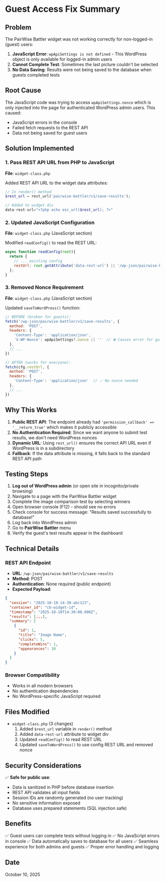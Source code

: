 # Guest Access Fix Summary

## Problem
The PairWise Battler widget was not working correctly for non-logged-in (guest) users:
1. **JavaScript Error**: `wpApiSettings is not defined` - This WordPress object is only available for logged-in admin users
2. **Cannot Complete Test**: Sometimes the last picture couldn't be selected
3. **No Data Saving**: Results were not being saved to the database when guests completed tests

## Root Cause
The JavaScript code was trying to access `wpApiSettings.nonce` which is only injected into the page for authenticated WordPress admin users. This caused:
- JavaScript errors in the console
- Failed fetch requests to the REST API
- Data not being saved for guest users

## Solution Implemented

### 1. Pass REST API URL from PHP to JavaScript
**File**: `widget-class.php`

Added REST API URL to the widget data attributes:
```php
// In render() method
$rest_url = rest_url('pairwise-battler/v1/save-results');

// Added to widget div
data-rest-url="<?php echo esc_url($rest_url); ?>"
```

### 2. Updated JavaScript Configuration
**File**: `widget-class.php` (JavaScript section)

Modified `readConfig()` to read the REST URL:
```javascript
async function readConfig(root){
  return {
    // ... existing config
    restUrl: root.getAttribute('data-rest-url') || '/wp-json/pairwise-battler/v1/save-results'
  };
}
```

### 3. Removed Nonce Requirement
**File**: `widget-class.php` (JavaScript section)

Updated `saveToWordPress()` function:
```javascript
// BEFORE (broken for guests):
fetch('/wp-json/pairwise-battler/v1/save-results', {
  method: 'POST',
  headers: {
    'Content-Type': 'application/json',
    'X-WP-Nonce': wpApiSettings?.nonce || ''  // ❌ Causes error for guests
  },
  // ...
})

// AFTER (works for everyone):
fetch(cfg.restUrl, {
  method: 'POST',
  headers: {
    'Content-Type': 'application/json'  // ✅ No nonce needed
  },
  // ...
})
```

## Why This Works

1. **Public REST API**: The endpoint already had `'permission_callback' => '__return_true'` which makes it publicly accessible
2. **No Authentication Required**: Since we want anyone to submit test results, we don't need WordPress nonces
3. **Dynamic URL**: Using `rest_url()` ensures the correct API URL even if WordPress is in a subdirectory
4. **Fallback**: If the data attribute is missing, it falls back to the standard REST API path

## Testing Steps

1. **Log out of WordPress admin** (or open site in incognito/private browsing)
2. Navigate to a page with the PairWise Battler widget
3. Complete the image comparison test by selecting winners
4. Open browser console (F12) - should see no errors
5. Check console for success message: "Results saved successfully to database!"
6. Log back into WordPress admin
7. Go to **PairWise Battler** menu
8. Verify the guest's test results appear in the dashboard

## Technical Details

### REST API Endpoint
- **URL**: `/wp-json/pairwise-battler/v1/save-results`
- **Method**: POST
- **Authentication**: None required (public endpoint)
- **Expected Payload**:
```json
{
  "session": "2025-10-10-14-30-abc123",
  "container_id": "cb-widget-id",
  "timestamp": "2025-10-10T14:30:00.000Z",
  "results": [...],
  "summary": [
    {
      "id": 1,
      "title": "Image Name",
      "clicks": 5,
      "completeWins": 1,
      "appearances": 10
    }
  ]
}
```

### Browser Compatibility
- Works in all modern browsers
- No authentication dependencies
- No WordPress-specific JavaScript required

## Files Modified
- `widget-class.php` (3 changes)
  1. Added `$rest_url` variable in `render()` method
  2. Added `data-rest-url` attribute to widget div
  3. Updated `readConfig()` to read REST URL
  4. Updated `saveToWordPress()` to use config REST URL and removed nonce

## Security Considerations
✅ **Safe for public use**:
- Data is sanitized in PHP before database insertion
- REST API validates all input fields
- Session IDs are randomly generated (no user tracking)
- No sensitive information exposed
- Database uses prepared statements (SQL injection safe)

## Benefits
✅ Guest users can complete tests without logging in
✅ No JavaScript errors in console
✅ Data automatically saves to database for all users
✅ Seamless experience for both admins and guests
✅ Proper error handling and logging

## Date
October 10, 2025
